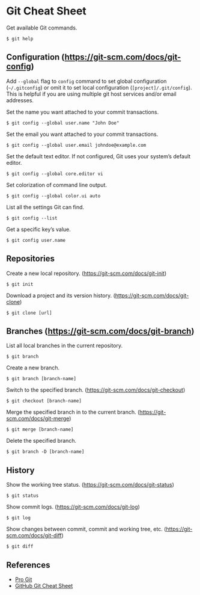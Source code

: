 # Git Cheat Sheet

Get available Git commands.
```
$ git help
```

## Configuration (https://git-scm.com/docs/git-config)

Add ```--global``` flag to ```config``` command to set global configuration (```~/.gitconfig```) or omit it to set local configuration (```[project]/.git/config```). This is helpful if you are using multiple git host services and/or email addresses.

Set the name you want attached to your commit transactions.
```
$ git config --global user.name "John Doe"
```

Set the email you want attached to your commit transactions.
```
$ git config --global user.email johndoe@example.com
```

Set the default text editor. If not configured, Git uses your system’s default editor.
```
$ git config --global core.editor vi
```

Set colorization of command line output.
```
$ git config --global color.ui auto
```

List all the settings Git can find.
```
$ git config --list
```

Get a specific key’s value.
```
$ git config user.name
```

## Repositories

Create a new local repository. (https://git-scm.com/docs/git-init)
```
$ git init
```

Download a project and its version history. (https://git-scm.com/docs/git-clone)
```
$ git clone [url]
```

## Branches (https://git-scm.com/docs/git-branch)

List all local branches in the current repository.
```
$ git branch
```

Create a new branch.
```
$ git branch [branch-name]
```

Switch to the specified branch. (https://git-scm.com/docs/git-checkout)
```
$ git checkout [branch-name]
```

Merge the specified branch in to the current branch. (https://git-scm.com/docs/git-merge)
```
$ git merge [branch-name]
```

Delete the specified branch.
```
$ git branch -D [branch-name]
```

## History

Show the working tree status. (https://git-scm.com/docs/git-status)
```
$ git status
```

Show commit logs. (https://git-scm.com/docs/git-log)
```
$ git log
```

Show changes between commit, commit and working tree, etc. (https://git-scm.com/docs/git-diff)
```
$ git diff
```

## References

* [Pro Git](https://git-scm.com/book/en/v2)
* [GitHub Git Cheat Sheet](https://github.github.com/training-kit/downloads/github-git-cheat-sheet/)
